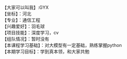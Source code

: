 【大家可以叫我】:GYX  
【坐标】：河北  
【专业】：通信工程  
【兴趣爱好】：羽毛球  
【项目技能】：深度学习，cv  
【组队情况】：暂时没有  
【本课程学习基础】：对大模型有一定基础，熟练掌握python  
【本期学习目标】：学到真本领，和大家共勉  

